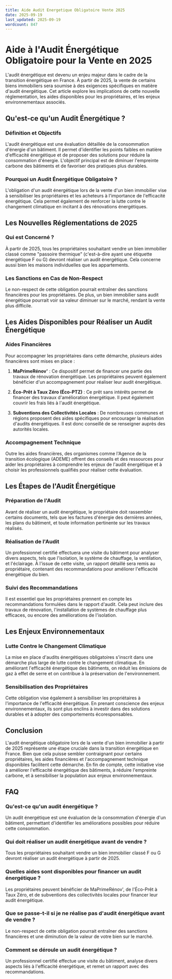 ```yaml
---
title: Aide Audit Energetique Obligatoire Vente 2025
date: 2025-09-19
last_updated: 2025-09-19
wordcount: 847
---
```


# Aide à l'Audit Énergétique Obligatoire pour la Vente en 2025

L'audit énergétique est devenu un enjeu majeur dans le cadre de la transition énergétique en France. À partir de 2025, la vente de certains biens immobiliers sera soumise à des exigences spécifiques en matière d'audit énergétique. Cet article explore les implications de cette nouvelle réglementation, les aides disponibles pour les propriétaires, et les enjeux environnementaux associés.

## Qu'est-ce qu'un Audit Énergétique ?

### Définition et Objectifs

L'audit énergétique est une évaluation détaillée de la consommation d'énergie d'un bâtiment. Il permet d'identifier les points faibles en matière d'efficacité énergétique et de proposer des solutions pour réduire la consommation d'énergie. L'objectif principal est de diminuer l'empreinte carbone des bâtiments et de favoriser des pratiques plus durables.

### Pourquoi un Audit Énergétique Obligatoire ?

L'obligation d'un audit énergétique lors de la vente d'un bien immobilier vise à sensibiliser les propriétaires et les acheteurs à l'importance de l'efficacité énergétique. Cela permet également de renforcer la lutte contre le changement climatique en incitant à des rénovations énergétiques.

## Les Nouvelles Réglementations de 2025

### Qui est Concerné ?

À partir de 2025, tous les propriétaires souhaitant vendre un bien immobilier classé comme "passoire thermique" (c'est-à-dire ayant une étiquette énergétique F ou G) devront réaliser un audit énergétique. Cela concerne aussi bien les maisons individuelles que les appartements.

### Les Sanctions en Cas de Non-Respect

Le non-respect de cette obligation pourrait entraîner des sanctions financières pour les propriétaires. De plus, un bien immobilier sans audit énergétique pourrait voir sa valeur diminuer sur le marché, rendant la vente plus difficile.

## Les Aides Disponibles pour Réaliser un Audit Énergétique

### Aides Financières

Pour accompagner les propriétaires dans cette démarche, plusieurs aides financières sont mises en place :

1. **MaPrimeRénov'** : Ce dispositif permet de financer une partie des travaux de rénovation énergétique. Les propriétaires peuvent également bénéficier d'un accompagnement pour réaliser leur audit énergétique.

2. **Éco-Prêt à Taux Zéro (Éco-PTZ)** : Ce prêt sans intérêts permet de financer des travaux d'amélioration énergétique. Il peut également couvrir les frais liés à l'audit énergétique.

3. **Subventions des Collectivités Locales** : De nombreuses communes et régions proposent des aides spécifiques pour encourager la réalisation d'audits énergétiques. Il est donc conseillé de se renseigner auprès des autorités locales.

### Accompagnement Technique

Outre les aides financières, des organismes comme l'Agence de la transition écologique (ADEME) offrent des conseils et des ressources pour aider les propriétaires à comprendre les enjeux de l'audit énergétique et à choisir les professionnels qualifiés pour réaliser cette évaluation.

## Les Étapes de l'Audit Énergétique

### Préparation de l'Audit

Avant de réaliser un audit énergétique, le propriétaire doit rassembler certains documents, tels que les factures d'énergie des dernières années, les plans du bâtiment, et toute information pertinente sur les travaux réalisés.

### Réalisation de l'Audit

Un professionnel certifié effectuera une visite du bâtiment pour analyser divers aspects, tels que l'isolation, le système de chauffage, la ventilation, et l'éclairage. À l'issue de cette visite, un rapport détaillé sera remis au propriétaire, contenant des recommandations pour améliorer l'efficacité énergétique du bien.

### Suivi des Recommandations

Il est essentiel que les propriétaires prennent en compte les recommandations formulées dans le rapport d'audit. Cela peut inclure des travaux de rénovation, l'installation de systèmes de chauffage plus efficaces, ou encore des améliorations de l'isolation.

## Les Enjeux Environnementaux

### Lutte Contre le Changement Climatique

La mise en place d'audits énergétiques obligatoires s'inscrit dans une démarche plus large de lutte contre le changement climatique. En améliorant l'efficacité énergétique des bâtiments, on réduit les émissions de gaz à effet de serre et on contribue à la préservation de l'environnement.

### Sensibilisation des Propriétaires

Cette obligation vise également à sensibiliser les propriétaires à l'importance de l'efficacité énergétique. En prenant conscience des enjeux environnementaux, ils sont plus enclins à investir dans des solutions durables et à adopter des comportements écoresponsables.

## Conclusion

L'audit énergétique obligatoire lors de la vente d'un bien immobilier à partir de 2025 représente une étape cruciale dans la transition énergétique en France. Bien que cela puisse sembler contraignant pour certains propriétaires, les aides financières et l'accompagnement technique disponibles facilitent cette démarche. En fin de compte, cette initiative vise à améliorer l'efficacité énergétique des bâtiments, à réduire l'empreinte carbone, et à sensibiliser la population aux enjeux environnementaux.

## FAQ

### Qu'est-ce qu'un audit énergétique ?

Un audit énergétique est une évaluation de la consommation d'énergie d'un bâtiment, permettant d'identifier les améliorations possibles pour réduire cette consommation.

### Qui doit réaliser un audit énergétique avant de vendre ?

Tous les propriétaires souhaitant vendre un bien immobilier classé F ou G devront réaliser un audit énergétique à partir de 2025.

### Quelles aides sont disponibles pour financer un audit énergétique ?

Les propriétaires peuvent bénéficier de MaPrimeRénov', de l'Éco-Prêt à Taux Zéro, et de subventions des collectivités locales pour financer leur audit énergétique.

### Que se passe-t-il si je ne réalise pas d'audit énergétique avant de vendre ?

Le non-respect de cette obligation pourrait entraîner des sanctions financières et une diminution de la valeur de votre bien sur le marché.

### Comment se déroule un audit énergétique ?

Un professionnel certifié effectue une visite du bâtiment, analyse divers aspects liés à l'efficacité énergétique, et remet un rapport avec des recommandations.